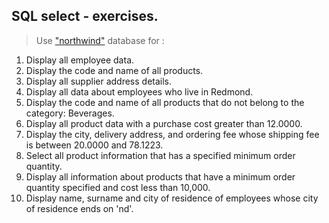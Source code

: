 ## SQL select - exercises.

> Use ["northwind"](https://drive.google.com/file/d/1tv1XqBGzfdZ97yIsNd_CsGnQpL2knPQ4/view) database for :

1. Display all employee data.
2. Display the code and name of all products.
3. Display all supplier address details.
4. Display all data about employees who live in Redmond.
5. Display the code and name of all products that do not belong to the category: Beverages.
6. Display all product data with a purchase cost greater than 12.0000.
7. Display the city, delivery address, and ordering fee whose shipping fee is between 20.0000 and 78.1223.
8. Select all product information that has a specified minimum order quantity.
9. Display all information about products that have a minimum order quantity specified and cost less than 10,000.
10. Display name, surname and city of residence of employees whose city of residence ends on 'nd'.
